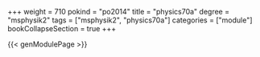+++
weight = 710
pokind = "po2014"
title = "physics70a"
degree = "msphysik2"
tags = ["msphysik2", "physics70a"]
categories = ["module"]
bookCollapseSection = true
+++

{{< genModulePage >}}
